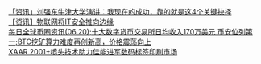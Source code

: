   
[「资讯」刘强东牛津大学演讲：我现在的成功，靠的就是这4个关键抉择](http://www.dianyue.me/archives/061/mbepgenvx5as533r/)  
[【资讯】物联网将IT安全推向边缘](http://www.dianyue.me/archives/711/5ri7jqrrqwb93dqk/)  
[每日全球币圈资讯(06.20);十大数字货币交易所日均收入170万美元 币安位列第一;BTC挖矿算力难度再创新高，价格震荡向上](http://www.dianyue.me/archives/735/igh5utz35d2n1htv/)  
[XAAR 2001+喷头技术助力佳能进军数码标签印刷市场](http://www.dianyue.me/archives/654/73spg3xbpose3cke/)